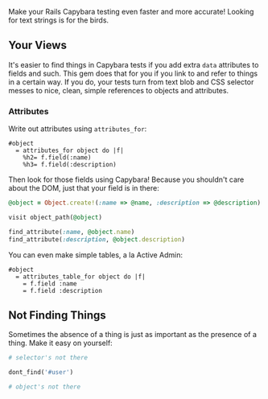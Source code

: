 Make your Rails Capybara testing even faster and more accurate! Looking for text strings is for the birds.

## Your Views

It's easier to find things in Capybara tests if you add extra `data` attributes to fields and such.
This gem does that for you if you link to and refer to things in a certain way. If you do, your
tests turn from text blob and CSS selector messes to nice, clean, simple references to objects
and attributes.

### Attributes

Write out attributes using `attributes_for`:

``` haml
#object
  = attributes_for object do |f|
    %h2= f.field(:name)
    %h3= f.field(:description)
```

Then look for those fields using Capybara! Because you shouldn't care about the DOM, just that your
field is in there:

``` ruby
@object = Object.create!(:name => @name, :description => @description)

visit object_path(@object)

find_attribute(:name, @object.name)
find_attribute(:description, @object.description)
```

You can even make simple tables, a la Active Admin:

``` haml
#object
  = attributes_table_for object do |f|
    = f.field :name
    = f.field :description
```

## Not Finding Things

Sometimes the absence of a thing is just as important as the presence of a thing. Make it easy on yourself:

``` ruby
# selector's not there

dont_find('#user')

# object's not there
```
